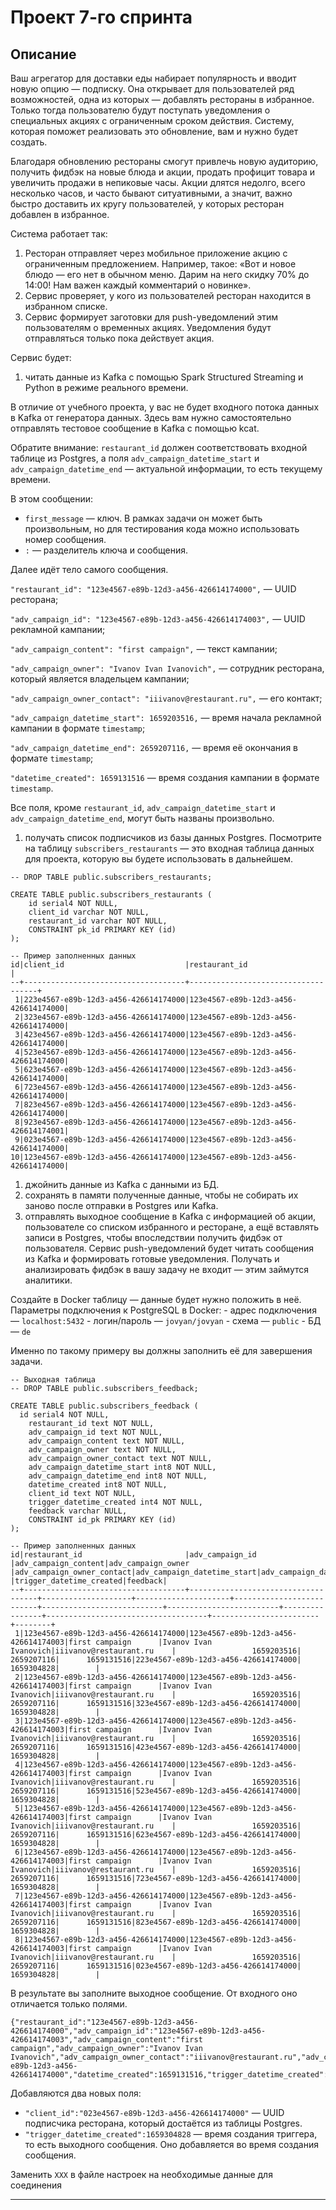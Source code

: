 # Проект 7-го спринта
## Описание
Ваш агрегатор для доставки еды набирает популярность и вводит новую опцию — подписку. Она открывает для пользователей ряд возможностей, одна из которых — добавлять рестораны в избранное. Только тогда пользователю будут поступать уведомления о специальных акциях с ограниченным сроком действия. Систему, которая поможет реализовать это обновление, вам и нужно будет создать.

Благодаря обновлению рестораны смогут привлечь новую аудиторию, получить фидбэк на новые блюда и акции, продать профицит товара и увеличить продажи в непиковые часы. Акции длятся недолго, всего несколько часов, и часто бывают ситуативными, а значит, важно быстро доставить их кругу пользователей, у которых ресторан добавлен в избранное.

Система работает так:

1. Ресторан отправляет через мобильное приложение акцию с ограниченным предложением. Например, такое: «Вот и новое блюдо — его нет в обычном меню. Дарим на него скидку 70% до 14:00! Нам важен каждый комментарий о новинке».
2. Сервис проверяет, у кого из пользователей ресторан находится в избранном списке.
3. Сервис формирует заготовки для push-уведомлений этим пользователям о временных акциях. Уведомления будут отправляться только пока действует акция.


Сервис будет:

1. читать данные из Kafka с помощью Spark Structured Streaming и Python в режиме реального времени.

В отличие от учебного проекта, у вас не будет входного потока данных в Kafka от генератора данных. Здесь вам нужно самостоятельно отправлять тестовое сообщение в Kafka с помощью kcat.

Обратите внимание: `restaurant_id` должен соответствовать входной таблице из Postgres, а поля `adv_campaign_datetime_start` и `adv_campaign_datetime_end` — актуальной информации, то есть текущему времени.

В этом сообщении:

- `first_message` — ключ. В рамках задачи он может быть произвольным, но для тестирования кода можно использовать номер сообщения.
- `:` — разделитель ключа и сообщения.

Далее идёт тело самого сообщения.

`"restaurant_id": "123e4567-e89b-12d3-a456-426614174000",` — UUID ресторана;

`"adv_campaign_id": "123e4567-e89b-12d3-a456-426614174003",` — UUID рекламной кампании;

`"adv_campaign_content": "first campaign",` — текст кампании;

`"adv_campaign_owner": "Ivanov Ivan Ivanovich",` — сотрудник ресторана, который является владельцем кампании;

`"adv_campaign_owner_contact": "iiivanov@restaurant.ru",` — его контакт;

`"adv_campaign_datetime_start": 1659203516,` — время начала рекламной кампании в формате `timestamp`;

`"adv_campaign_datetime_end": 2659207116,` — время её окончания в формате `timestamp`;

`"datetime_created": 1659131516` — время создания кампании в формате `timestamp`.

Все поля, кроме `restaurant_id`, `adv_campaign_datetime_start` и `adv_campaign_datetime_end`, могут быть названы произвольно.

1. получать список подписчиков из базы данных Postgres. Посмотрите на таблицу `subscribers_restaurants` — это входная таблица данных для проекта, которую вы будете использовать в дальнейшем.


```
-- DROP TABLE public.subscribers_restaurants;

CREATE TABLE public.subscribers_restaurants (
    id serial4 NOT NULL,
    client_id varchar NOT NULL,
    restaurant_id varchar NOT NULL,
    CONSTRAINT pk_id PRIMARY KEY (id)
);

-- Пример заполненных данных
id|client_id                           |restaurant_id                       |
--+------------------------------------+------------------------------------+
 1|223e4567-e89b-12d3-a456-426614174000|123e4567-e89b-12d3-a456-426614174000|
 2|323e4567-e89b-12d3-a456-426614174000|123e4567-e89b-12d3-a456-426614174000|
 3|423e4567-e89b-12d3-a456-426614174000|123e4567-e89b-12d3-a456-426614174000|
 4|523e4567-e89b-12d3-a456-426614174000|123e4567-e89b-12d3-a456-426614174000|
 5|623e4567-e89b-12d3-a456-426614174000|123e4567-e89b-12d3-a456-426614174000|
 6|723e4567-e89b-12d3-a456-426614174000|123e4567-e89b-12d3-a456-426614174000|
 7|823e4567-e89b-12d3-a456-426614174000|123e4567-e89b-12d3-a456-426614174000|
 8|923e4567-e89b-12d3-a456-426614174000|123e4567-e89b-12d3-a456-426614174001|
 9|023e4567-e89b-12d3-a456-426614174000|123e4567-e89b-12d3-a456-426614174000|
10|123e4567-e89b-12d3-a456-426614174000|123e4567-e89b-12d3-a456-426614174000| 
```

1. джойнить данные из Kafka с данными из БД.
2. сохранять в памяти полученные данные, чтобы не собирать их заново после отправки в Postgres или Kafka.
3. отправлять выходное сообщение в Kafka с информацией об акции, пользователе со списком избранного и ресторане, а ещё вставлять записи в Postgres, чтобы впоследствии получить фидбэк от пользователя. Сервис push-уведомлений будет читать сообщения из Kafka и формировать готовые уведомления. Получать и анализировать фидбэк в вашу задачу не входит — этим займутся аналитики.

Создайте в Docker таблицу — данные будет нужно положить в неё. Параметры подключения к PostgreSQL в Docker: - адрес подключения — `localhost:5432` - логин/пароль — `jovyan/jovyan` - схема — `public` - БД — `de`

Именно по такому примеру вы должны заполнить её для завершения задачи.

```
-- Выходная таблица
-- DROP TABLE public.subscribers_feedback;

CREATE TABLE public.subscribers_feedback (
  id serial4 NOT NULL,
    restaurant_id text NOT NULL,
    adv_campaign_id text NOT NULL,
    adv_campaign_content text NOT NULL,
    adv_campaign_owner text NOT NULL,
    adv_campaign_owner_contact text NOT NULL,
    adv_campaign_datetime_start int8 NOT NULL,
    adv_campaign_datetime_end int8 NOT NULL,
    datetime_created int8 NOT NULL,
    client_id text NOT NULL,
    trigger_datetime_created int4 NOT NULL,
    feedback varchar NULL,
    CONSTRAINT id_pk PRIMARY KEY (id)
);

-- Пример заполненных данных
id|restaurant_id                       |adv_campaign_id                     |adv_campaign_content|adv_campaign_owner   |adv_campaign_owner_contact|adv_campaign_datetime_start|adv_campaign_datetime_end|datetime_created|client_id                           |trigger_datetime_created|feedback|
--+------------------------------------+------------------------------------+--------------------+---------------------+--------------------------+---------------------------+-------------------------+----------------+------------------------------------+------------------------+--------+
 1|123e4567-e89b-12d3-a456-426614174000|123e4567-e89b-12d3-a456-426614174003|first campaign      |Ivanov Ivan Ivanovich|iiivanov@restaurant.ru    |                 1659203516|               2659207116|      1659131516|223e4567-e89b-12d3-a456-426614174000|              1659304828|        |
 2|123e4567-e89b-12d3-a456-426614174000|123e4567-e89b-12d3-a456-426614174003|first campaign      |Ivanov Ivan Ivanovich|iiivanov@restaurant.ru    |                 1659203516|               2659207116|      1659131516|323e4567-e89b-12d3-a456-426614174000|              1659304828|        |
 3|123e4567-e89b-12d3-a456-426614174000|123e4567-e89b-12d3-a456-426614174003|first campaign      |Ivanov Ivan Ivanovich|iiivanov@restaurant.ru    |                 1659203516|               2659207116|      1659131516|423e4567-e89b-12d3-a456-426614174000|              1659304828|        |
 4|123e4567-e89b-12d3-a456-426614174000|123e4567-e89b-12d3-a456-426614174003|first campaign      |Ivanov Ivan Ivanovich|iiivanov@restaurant.ru    |                 1659203516|               2659207116|      1659131516|523e4567-e89b-12d3-a456-426614174000|              1659304828|        |
 5|123e4567-e89b-12d3-a456-426614174000|123e4567-e89b-12d3-a456-426614174003|first campaign      |Ivanov Ivan Ivanovich|iiivanov@restaurant.ru    |                 1659203516|               2659207116|      1659131516|623e4567-e89b-12d3-a456-426614174000|              1659304828|        |
 6|123e4567-e89b-12d3-a456-426614174000|123e4567-e89b-12d3-a456-426614174003|first campaign      |Ivanov Ivan Ivanovich|iiivanov@restaurant.ru    |                 1659203516|               2659207116|      1659131516|723e4567-e89b-12d3-a456-426614174000|              1659304828|        |
 7|123e4567-e89b-12d3-a456-426614174000|123e4567-e89b-12d3-a456-426614174003|first campaign      |Ivanov Ivan Ivanovich|iiivanov@restaurant.ru    |                 1659203516|               2659207116|      1659131516|823e4567-e89b-12d3-a456-426614174000|              1659304828|        |
 8|123e4567-e89b-12d3-a456-426614174000|123e4567-e89b-12d3-a456-426614174003|first campaign      |Ivanov Ivan Ivanovich|iiivanov@restaurant.ru    |                 1659203516|               2659207116|      1659131516|023e4567-e89b-12d3-a456-426614174000|              1659304828|        | 
```

В результате вы заполните выходное сообщение. От входного оно отличается только полями.

```
{"restaurant_id":"123e4567-e89b-12d3-a456-426614174000","adv_campaign_id":"123e4567-e89b-12d3-a456-426614174003","adv_campaign_content":"first campaign","adv_campaign_owner":"Ivanov Ivan Ivanovich","adv_campaign_owner_contact":"iiivanov@restaurant.ru","adv_campaign_datetime_start":1659203516,"adv_campaign_datetime_end":2659207116,"client_id":"023e4567-e89b-12d3-a456-426614174000","datetime_created":1659131516,"trigger_datetime_created":1659304828} 
```

Добавляются два новых поля:

- `"client_id":"023e4567-e89b-12d3-a456-426614174000"` — UUID подписчика ресторана, который достаётся из таблицы Postgres.
- `"trigger_datetime_created":1659304828` — время создания триггера, то есть выходного сообщения. Оно добавляется во время создания сообщения.
  
Заменить `XXX` в файле настроек на необходимые данные для соединения

---